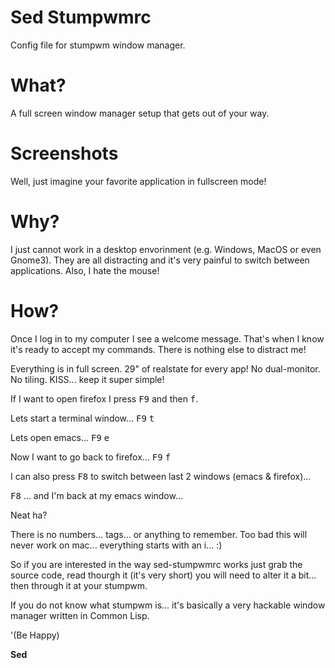 # Sed Stumpwmrc 

Config file for stumpwm window manager.

# What?

A full screen window manager setup that gets out of your way.

# Screenshots

Well, just imagine your favorite application in fullscreen mode!

# Why?

I just cannot work in a desktop envorinment (e.g. Windows, MacOS or even Gnome3). They are all distracting and it's very painful to switch between applications. Also, I hate the mouse!

# How?

Once I log in to my computer I see a welcome message. That's when I know it's ready to accept my commands. There is nothing else to distract me!

Everything is in full screen. 29" of realstate for every app! No dual-monitor. No tiling. KISS... keep it super simple!

If I want to open firefox I press <kbd>F9</kbd> and then <kbd>f</kbd>. 

Lets start a terminal window... <kbd>F9</kbd> <kbd>t</kbd>

Lets open emacs... <kbd>F9</kbd> <kbd>e</kbd>

Now I want to go back to firefox... <kbd>F9</kbd> <kbd>f</kbd>

I can also press <kbd>F8</kbd> to switch between last 2 windows (emacs & firefox)...

<kbd>F8</kbd> ... and I'm back at my emacs window...

Neat ha? 

There is no numbers... tags... or anything to remember. Too bad this will never work on mac... everything starts with an i... :)

So if you are interested in the way sed-stumpwmrc works just grab the source code, read thourgh it (it's very short) you will need to alter it a bit... then through it at your stumpwm.

If you do not know what stumpwm is... it's basically a very hackable window manager written in Common Lisp.

'(Be Happy)

**Sed**
